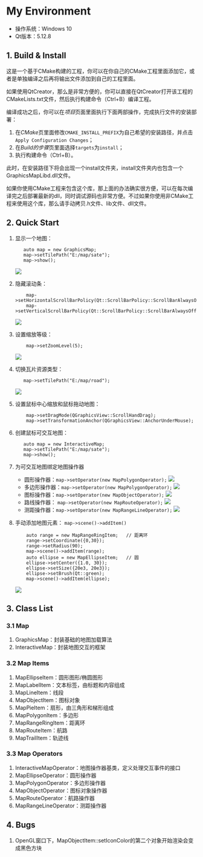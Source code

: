 # My Environment

- 操作系统：Windows 10
- Qt版本：5.12.8

## 1. Build & Install

这是一个基于CMake构建的工程，你可以在你自己的CMake工程里面添加它，或者是单独编译之后再将输出文件添加到自己的工程里面。

如果使用QtCreator，那么是非常方便的，你可以直接在QtCreator打开该工程的CMakeLists.txt文件，然后执行构建命令（Ctrl+B）编译工程。

编译成功之后，你可以在*项目*页面里面执行下面两部操作，完成执行文件的安装部署：

1. 在*CMake*页里面修改`CMAKE_INSTALL_PREFIX`为自己希望的安装路径，并点击`Apply Configuration Changes`；
2. 在*Build的步骤*页里面选择`targets`为`install`；
3. 执行构建命令（Ctrl+B）。

此时，在安装路径下将会出现一个install文件夹，install文件夹内也包含一个GraphicsMapLibd.dll文件。

如果你使用CMake工程来包含这个库，那上面的办法确实很方便，可以在每次编译完之后部署最新的dll，同时调试源码也非常方便。不过如果你使用非CMake工程来使用这个库，那么请手动拷贝.h文件、lib文件、dll文件。

## 2. Quick Start

1. 显示一个地图：
   ```
      auto map = new GraphicsMap;
      map->setTilePath("E:/map/sate");
      map->show();
   ```
   ![](https://raw.githubusercontent.com/Mud-Player/MudPic/main/02GraphicsMapLib/quick_sate.png)

2. 隐藏滚动条：
   
   ```
       map->setHorizontalScrollBarPolicy(Qt::ScrollBarPolicy::ScrollBarAlwaysOff);
       map->setVerticalScrollBarPolicy(Qt::ScrollBarPolicy::ScrollBarAlwaysOff);
   ```
   ![](https://raw.githubusercontent.com/Mud-Player/MudPic/main/02GraphicsMapLib/quick_hide_scroll.png)

3. 设置缩放等级：

   ```
       map->setZoomLevel(5);
   ```
   ![](https://raw.githubusercontent.com/Mud-Player/MudPic/main/02GraphicsMapLib/quick_zoom.png)

4. 切换瓦片资源类型：

   ```
      map->setTilePath("E:/map/road");
   ```
   ![](https://raw.githubusercontent.com/Mud-Player/MudPic/main/02GraphicsMapLib/quick_road.png)

5. 设置鼠标中心缩放和鼠标拖动地图：

   ```
       map->setDragMode(QGraphicsView::ScrollHandDrag);
       map->setTransformationAnchor(QGraphicsView::AnchorUnderMouse);
   ```

6. 创建鼠标可交互地图：

   ```
      auto map = new InteractiveMap;
      map->setTilePath("E:/map/sate");
      map->show();
   ```

7. 为可交互地图绑定地图操作器

   - 圆形操作器：`map->setOperator(new MapPolygonOperator);`
        ![](https://raw.githubusercontent.com/Mud-Player/MudPic/main/02GraphicsMapLib/quick_ellipse.png)
   - 多边形操作器：`map->setOperator(new MapPolygonOperator);`
        ![](https://raw.githubusercontent.com/Mud-Player/MudPic/main/02GraphicsMapLib/quick_polygon.png)
   - 图标操作器：`map->setOperator(new MapObjectOperator);`
        ![](https://raw.githubusercontent.com/Mud-Player/MudPic/main/02GraphicsMapLib/quick_obj.png)
   - 路线操作器： `map->setOperator(new MapRouteOperator);`
        ![](https://raw.githubusercontent.com/Mud-Player/MudPic/main/02GraphicsMapLib/quick_route.png)
   - 测距操作器：`map->setOperator(new MapRangeLineOperator);`
        ![](https://raw.githubusercontent.com/Mud-Player/MudPic/main/02GraphicsMapLib/quick_range.png)
   
8. 手动添加地图元素： `map->scene()->addItem()`

   ```
       auto range = new MapRangeRingItem;	// 距离环
       range->setCoordinate({0,30});
       range->setRadius(90);
       map->scene()->addItem(range);
       auto ellipse = new MapEllipseItem;	// 圆
       ellipse->setCenter({1.0, 30});
       ellipse->setSize({20e3, 20e3});
       ellipse->setBrush(Qt::green);
       map->scene()->addItem(ellipse);
   ```

   ![](https://raw.githubusercontent.com/Mud-Player/MudPic/main/02GraphicsMapLib/quick_custom.png)

## 3. Class List

### 3.1 Map

1. GraphicsMap：封装基础的地图加载算法
2. InteractiveMap：封装地图交互的框架

### 3.2 Map Items

1. MapEllipseItem：圆形图形/椭圆图形
2. MapLabelItem：文本标签，由标题和内容组成
3. MapLineItem：线段
4. MapObjectItem：图标对象
5.  MapPieItem：扇形，由三角形和梯形组成
6. MapPolygonItem：多边形
7. MapRangeRingItem：距离环
8. MapRouteItem：航路
9. MapTrailItem：轨迹线

### 3.3 Map Operators

1. InteractiveMapOperator：地图操作器基类，定义处理交互事件的接口
2. MapEllipseOperator：圆形操作器
3. MapPolygonOperator：多边形操作器
4. MapObjectOperator：图标对象操作器
5. MapRouteOperator：航路操作器
6. MapRangeLineOperator：测距操作器

## 4. Bugs

1. OpenGL窗口下，MapObjectItem::setIconColor的第二个对象开始渲染会变成黑色方块

